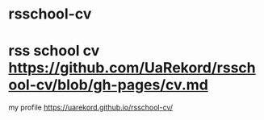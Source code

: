 # rsschool-cv
rss school cv https://github.com/UaRekord/rsschool-cv/blob/gh-pages/cv.md
=====
my profile https://uarekord.github.io/rsschool-cv/
